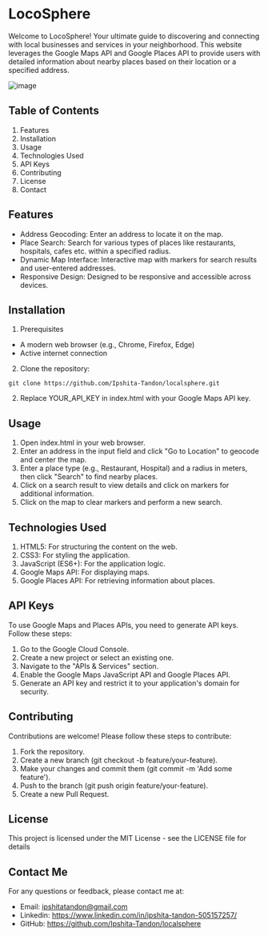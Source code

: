 # LocoSphere

Welcome to LocoSphere! Your ultimate guide to discovering and connecting with local businesses and services in your neighborhood. This website leverages the Google Maps API and Google Places API to provide users with detailed information about nearby places based on their location or a specified address.

![image](https://github.com/Ipshita-Tandon/LocalSphere/assets/120296010/effefd54-817d-476d-b2ce-2006e971b24c)

## Table of Contents
1. Features
2. Installation
3. Usage
4. Technologies Used
5. API Keys
6. Contributing
7. License
8. Contact

## Features
* Address Geocoding: Enter an address to locate it on the map.
* Place Search: Search for various types of places like restaurants, hospitals, cafes etc. within a specified radius.
* Dynamic Map Interface: Interactive map with markers for search results and user-entered addresses.
* Responsive Design: Designed to be responsive and accessible across devices.


## Installation

1. Prerequisites
* A modern web browser (e.g., Chrome, Firefox, Edge)
* Active internet connection

2. Clone the repository:
```
git clone https://github.com/Ipshita-Tandon/localsphere.git
```
2. Replace YOUR_API_KEY in index.html with your Google Maps API key.

## Usage
1. Open index.html in your web browser.
2. Enter an address in the input field and click "Go to Location" to geocode and center the map.
3. Enter a place type (e.g., Restaurant, Hospital) and a radius in meters, then click "Search" to find nearby places.
4. Click on a search result to view details and click on markers for additional information.
5. Click on the map to clear markers and perform a new search.

## Technologies Used
1. HTML5: For structuring the content on the web.
2. CSS3: For styling the application.
3. JavaScript (ES6+): For the application logic.
4. Google Maps API: For displaying maps.
5. Google Places API: For retrieving information about places.

## API Keys
To use Google Maps and Places APIs, you need to generate API keys. Follow these steps:

1. Go to the Google Cloud Console.
2. Create a new project or select an existing one.
3. Navigate to the "APIs & Services" section.
4. Enable the Google Maps JavaScript API and Google Places API.
5. Generate an API key and restrict it to your application's domain for security.

## Contributing
Contributions are welcome! Please follow these steps to contribute:

1. Fork the repository.
2. Create a new branch (git checkout -b feature/your-feature).
3. Make your changes and commit them (git commit -m 'Add some feature').
4. Push to the branch (git push origin feature/your-feature).
5. Create a new Pull Request.


## License
This project is licensed under the MIT License - see the LICENSE file for details <br/>

## Contact Me
For any questions or feedback, please contact me at:
* Email: ipshitatandon@gmail.com
* Linkedin: https://www.linkedin.com/in/ipshita-tandon-505157257/
* GitHub: https://github.com/Ipshita-Tandon/localsphere

